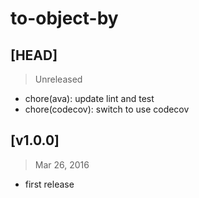 # to-object-by

## [HEAD]
> Unreleased

* chore(ava): update lint and test
* chore(codecov): switch to use codecov

## [v1.0.0]
> Mar 26, 2016

* first release
